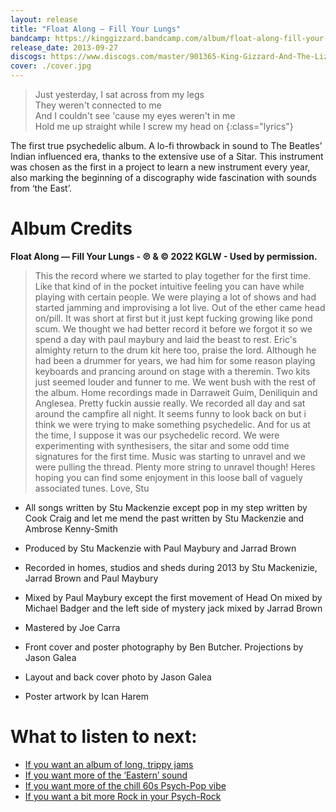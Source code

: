 ```yaml
---
layout: release
title: "Float Along — Fill Your Lungs"
bandcamp: https://kinggizzard.bandcamp.com/album/float-along-fill-your-lungs
release_date: 2013-09-27
discogs: https://www.discogs.com/master/901365-King-Gizzard-And-The-Lizard-Wizard-Float-Along-Fill-Your-Lungs-Oddments
cover: ./cover.jpg
---
```


> Just yesterday, I sat across from my legs  
> They weren't connected to me  
> And I couldn't see 'cause my eyes weren't in me  
> Hold me up straight while I screw my head on
{:class="lyrics"}

The first true psychedelic album. A lo-fi throwback in sound to The Beatles’ Indian influenced era, thanks to the extensive use of a Sitar. This instrument was chosen as the first in a project to learn a new instrument every year, also marking the beginning of a discography wide fascination with sounds from ‘the East’.

# Album Credits

**Float Along — Fill Your Lungs - ℗ & © 2022 KGLW - Used by permission.**

> This the record where we started to play together for the first time. Like that kind of in the pocket intuitive feeling you can have while playing with certain
> people. We were playing a lot of shows and had started jamming and improvising a lot live. 
> Out of the ether came head on/pill. It was short at first but it just kept fucking growing like pond scum. We thought we had better record it before we forgot it
> so we spend a day with paul maybury and laid the beast to rest. 
> Eric's almighty return to the drum kit here too, praise the lord. Although he had been a drummer for years, we had him for some reason playing keyboards and 
> prancing around on stage with a theremin. Two kits just seemed louder and funner to me. 
> We went bush with the rest of the album. Home recordings made in Darraweit Guim, Deniliquin and Anglesea. Pretty fuckin aussie really. We recorded all day and sat 
> around the campfire all night. 
> It seems funny to look back on but i think we were trying to make something psychedelic. And for us at the time, I suppose it was our psychedelic record. We were 
> experimenting with synthesisers, the sitar and some odd time signatures for the first time. Music was starting to unravel and we were pulling the thread. 
> Plenty more string to unravel though! Heres hoping you can find some enjoyment in this loose ball of vaguely associated tunes. Love, Stu 

* All songs written by Stu Mackenzie except pop in my step written by Cook Craig and let me mend the past written by Stu Mackenzie and Ambrose Kenny-Smith  

* Produced by Stu Mackenzie with Paul Maybury and Jarrad Brown 

* Recorded in homes, studios and sheds during 2013 by Stu Mackenizie, Jarrad Brown and Paul Maybury 

* Mixed by Paul Maybury except the first movement of Head On mixed by Michael Badger and the left side of mystery jack mixed by Jarrad Brown 

* Mastered by Joe Carra 

* Front cover and poster photography by Ben Butcher. Projections by Jason Galea 
* Layout and back cover photo by Jason Galea 
* Poster artwork by Ican Harem 

# What to listen to next:

*   [If you want an album of long, trippy jams](../quarters)
*   [If you want more of the ‘Eastern’ sound](../flying-microtonal-banana)
*   [If you want more of the chill 60s Psych-Pop vibe](../paper-mache-dream-balloon)
*   [If you want a bit more Rock in your Psych-Rock](../im-in-your-mind-fuzz)
